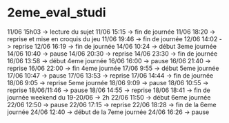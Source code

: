 # 2eme_eval_studi

11/06 15h03 -> lecture du sujet
11/06 15:15 -> fin de journée
11/06 18:20 -> reprise et mise en croquis du jeu
11/06 19:46 -> fin de journée
12/06 14:02 -> reprise
12/06 16:19 -> fin de journée
14/06 10:24 -> début 3eme journée
14/06 10:40 -> pause
14/06 20:30 -> reprise
14/06 23:30 -> fin de journée
16/06 13:58 -> début 4eme journée
16/06 16:00 -> pause
16/06 21:40 -> reprise
16/06 22:00 -> fin 4eme journée
17/06 9:55 -> début 5eme journée
17/06 10:47 -> pause
17/06 13:53 -> reprise
17/06 14:44 -> fin de journée
18/06 9:05 -> reprise 5eme journée
18/06 9:09 -> pause
18/06 10:55 -> reprise
18/06/11:46 -> pause
18/06 14:55 -> reprise
18/06 18:41 -> fin de journée
weekend du 19-20/06 -> 2h
22/06 11:50 -> début 6eme journée
22/06 12:50 -> pause
22/06 17:15 -> reprise
22/06 18:28 -> fin de la 6eme journée
24/06 12:40 -> début de la 7eme journée
24/06 16:26 -> pause